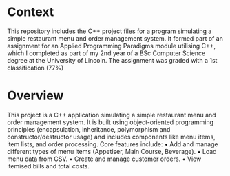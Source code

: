 # Context
This repository includes the C++ project files for a program simulating a simple restaurant menu and order management system. It formed part of an assignment for an Applied Programming Paradigms module utilising C++, which I completed as part of my 2nd year of a BSc Computer Science degree at the University of Lincoln. The assignment was graded with a 1st classification (77%)
# Overview
This project is a C++ application simulating a simple restaurant menu and order management system. It is built using object-oriented programming principles (encapsulation, inheritance, polymorphism and constructor/destructor usage) and includes components like menu items, item lists, and order processing.
Core features include:
•	Add and manage different types of menu items (Appetiser, Main Course, Beverage).
•	Load menu data from CSV.
•	Create and manage customer orders.
•	View itemised bills and total costs.
